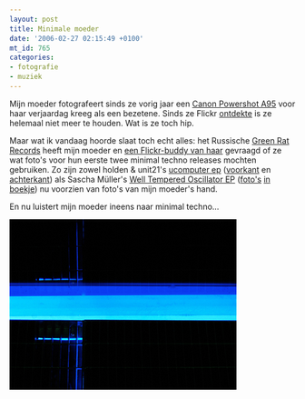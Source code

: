 ```yaml
---
layout: post
title: Minimale moeder
date: '2006-02-27 02:15:49 +0100'
mt_id: 765
categories:
- fotografie
- muziek
---
```

Mijn moeder fotografeert sinds ze vorig jaar een <a href="http://www.canon.nl/For_Home/Product_Finder/Cameras/Digital/PowerShot_A95/">Canon Powershot A95</a> voor haar verjaardag kreeg als een bezetene. Sinds ze Flickr <a href="https://www.flickr.com/photos/hannyb/">ontdekte</a> is ze helemaal niet meer te houden. Wat is ze toch hip.

Maar wat ik vandaag hoorde slaat toch echt alles: het Russische <a href="https://archive.org/details/greenrat">Green Rat Records</a> heeft mijn moeder en <a href="https://www.flickr.com/people/smartfat/">een Flickr-buddy van haar</a> gevraagd of ze wat foto's voor hun eerste twee minimal techno releases mochten gebruiken. Zo zijn zowel holden & unit21's <a href="https://archive.org/details/grat001">ucomputer ep</a> (<a href="http://ia300816.eu.archive.org/2/items/grat001/grat001cover-front.jpg">voorkant</a> en <a href="http://www.archive.org/download/grat001/grat001cover-back.jpg">achterkant</a>) als Sascha Müller's <a href="https://archive.org/details/grat002">Well Tempered Oscillator EP</a> (<a href="http://ia300802.eu.archive.org/2/items/grat002/grat002art-01-s600erze5t.jpg">foto's</a> <a href="http://ia300803.eu.archive.org/2/items/grat002/grat002art-02-monotone-m3d.jpg">in</a> <a href="http://ia300803.eu.archive.org/2/items/grat002/grat002art-03-smog-voice.jpg">boekje</a>) nu voorzien van foto's van mijn moeder's hand.

En nu luistert mijn moeder ineens naar minimal techno...

<img src="/images/grat002art-02-monotone-m3d.jpg" width="400" height="300" alt="Artwork voor Sascha Müller's monotone/m3d" />
